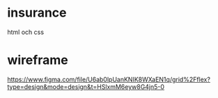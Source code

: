 # insurance

html och css

# wireframe

https://www.figma.com/file/U6ab0lpUanKNIK8WXaEN1q/grid%2Fflex?type=design&mode=design&t=HSlxmM6eyw8G4jn5-0
